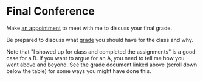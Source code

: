 # Final Conference

Make [an appointment](https://calendar.app.google/Q9xY6qLg96KNtzFJA) to meet with me to discuss your final grade.

Be prepared to discuss what [grade](https://docs.google.com/document/d/1xXvmiHJB66jHNd4ZFUIw1FyP-7K8a1wr882bVuA3naM/edit?usp=sharing) you should have for the class and why.

Note that "I showed up for class and completed the assignments" is a good case for a B. If you want to argue for an A, you need to tell me how you went above and beyond. See the grade document linked above (scroll down below the table) for some ways you might have done this.
